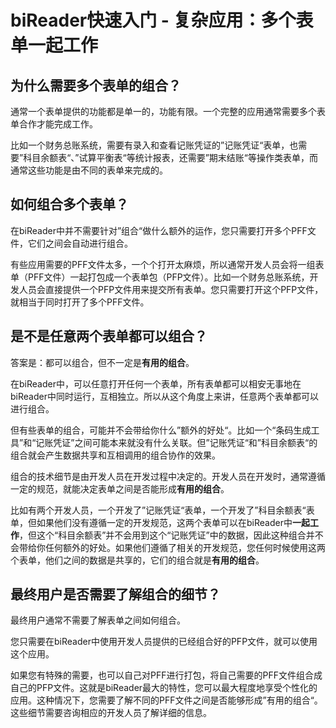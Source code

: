 # biReader快速入门 - 复杂应用：多个表单一起工作

## 为什么需要多个表单的组合？

通常一个表单提供的功能都是单一的，功能有限。一个完整的应用通常需要多个表单合作才能完成工作。

比如一个财务总账系统，需要有录入和查看记账凭证的”记账凭证“表单，也需要”科目余额表“、”试算平衡表“等统计报表，还需要”期末结账“等操作类表单，而通常这些功能是由不同的表单来完成的。

## 如何组合多个表单？

在biReader中并不需要针对”组合“做什么额外的运作，您只需要打开多个PFF文件，它们之间会自动进行组合。

有些应用需要的PFF文件太多，一个个打开太麻烦，所以通常开发人员会将一组表单（PFF文件）一起打包成一个表单包（PFP文件）。比如一个财务总账系统，开发人员会直接提供一个PFP文件用来提交所有表单。您只需要打开这个PFP文件，就相当于同时打开了多个PFF文件。

## 是不是任意两个表单都可以组合？

答案是：都可以组合，但不一定是**有用的组合**。

在biReader中，可以任意打开任何一个表单，所有表单都可以相安无事地在biReader中同时运行，互相独立。所以从这个角度上来讲，任意两个表单都可以进行组合。

但有些表单的组合，可能并不会带给你什么”额外的好处“。比如一个“条码生成工具”和“记账凭证”之间可能本来就没有什么关联。但”记账凭证“和”科目余额表“的组合就会产生数据共享和互相调用的组合协作的效果。

组合的技术细节是由开发人员在开发过程中决定的。开发人员在开发时，通常遵循一定的规范，就能决定表单之间是否能形成**有用的组合**。

比如有两个开发人员，一个开发了”记账凭证“表单，一个开发了”科目余额表“表单，但如果他们没有遵循一定的开发规范，这两个表单可以在biReader中**一起工作**，但这个“科目余额表”并不会用到这个“记账凭证”中的数据，因此这种组合并不会带给你任何额外的好处。如果他们遵循了相关的开发规范，您任何时候使用这两个表单，他们之间的数据是共享的，它们的组合就是**有用的组合**。

## 最终用户是否需要了解组合的细节？

最终用户通常不需要了解表单之间如何组合。

您只需要在biReader中使用开发人员提供的已经组合好的PFP文件，就可以使用这个应用。

如果您有特殊的需要，也可以自己对PFF进行打包，将自己需要的PFF文件组合成自己的PFP文件。这就是biReader最大的特性，您可以最大程度地享受个性化的应用。这种情况下，您需要了解不同的PFF文件之间是否能够形成”有用的组合“。这些细节需要咨询相应的开发人员了解详细的信息。

